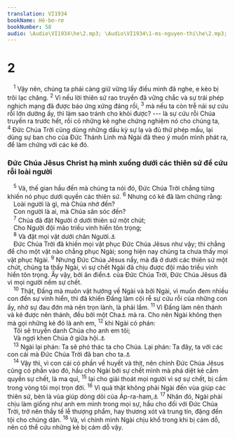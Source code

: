 ```yaml
---
translation: VI1934
bookName: Hê-bơ-rơ 
bookNumber: 58
audio: \Audio\VI1934\he\2.mp3; \Audio\VI1934\1-ms-nguyen-thi\he\2.mp3; \Audio\VI1934\2-ms-david-dong\he\2.mp3
---
```


<div class="title"><h1>2</h1></div>
<span class="verse he_2_1"> <sup>1</sup> Vậy nên, chúng ta phải càng giữ vững lấy điều mình đã nghe, e kẻo bị trôi lạc chăng. </span>
<span class="verse he_2_2"><sup>2</sup> Vì nếu lời thiên sứ rao truyền đã vững chắc và sự trái phép nghịch mạng đã được báo ứng xứng đáng rồi, </span>
<span class="verse he_2_3"><sup>3</sup> mà nếu ta còn trễ nải sự cứu rỗi lớn dường ấy, thì làm sao tránh cho khỏi được? --- là sự cứu rỗi Chúa truyền ra trước hết, rồi có những kẻ nghe chứng nghiệm nó cho chúng ta, </span>
<span class="verse he_2_4"><sup>4</sup> Đức Chúa Trời cũng dùng những dấu kỳ sự lạ và đủ thứ phép mầu, lại dùng sự ban cho của Đức Thánh Linh mà Ngài đã theo ý muốn mình phát ra, để làm chứng với các kẻ đó. <br/></span>
<div class="title"><h3>Đức Chúa Jêsus Christ hạ mình xuống dưới các thiên sứ để cứu rỗi loài người</h3></div>
<span class="verse he_2_5"> <sup>5</sup> Vả, thế gian hầu đến mà chúng ta nói đó, Đức Chúa Trời chẳng từng khiến nó phục dưới quyền các thiên sứ. </span>
<span class="verse he_2_6"><sup>6</sup> Nhưng có kẻ đã làm chứng rằng: <br/> Loài người là gì, mà Chúa nhớ đến? <br/> Con người là ai, mà Chúa săn sóc đến? <br/></span>
<span class="verse he_2_7"> <sup>7</sup> Chúa đã đặt Người ở dưới thiên sứ một chút; <br/> Cho Người đội mão triều vinh hiển tôn trọng; <br/></span>
<span class="verse he_2_8"> <sup>8</sup> Và đặt mọi vật dưới chân Người.<a data-toggle="tooltip" data-placement="bottom" title="Thi 8:4-6">⚓</a><br/> Đức Chúa Trời đã khiến mọi vật phục Đức Chúa Jêsus như vậy; thì chẳng để cho một vật nào chẳng phục Ngài; song hiện nay chúng ta chưa thấy mọi vật phục Ngài. </span>
<span class="verse he_2_9"><sup>9</sup> Nhưng Đức Chúa Jêsus nầy, mà đã ở dưới các thiên sứ một chút, chúng ta thấy Ngài, vì sự chết Ngài đã chịu được đội mão triều vinh hiển tôn trọng. Ấy vậy, bởi ân điển<a data-toggle="tooltip" data-placement="bottom" title="Xem chú thích ở Lu 2:40">⚓</a> của Đức Chúa Trời, Đức Chúa Jêsus đã vì mọi người nếm sự chết. <br/></span>
<span class="verse he_2_10"> <sup>10</sup> Thật, Đấng mà muôn vật hướng về Ngài và bởi Ngài, vì muốn đem nhiều con đến sự vinh hiển, thì đã khiến Đấng làm cội rễ sự cứu rỗi của những con ấy, nhờ sự đau đớn mà nên trọn lành, là phải lắm. </span>
<span class="verse he_2_11"><sup>11</sup> Vì Đấng làm nên thánh và kẻ được nên thánh, đều bởi một Cha<a data-toggle="tooltip" data-placement="bottom" title="Nt: một Đấng">⚓</a> mà ra. Cho nên Ngài không thẹn mà gọi những kẻ đó là anh em, </span>
<span class="verse he_2_12"><sup>12</sup> khi Ngài có phán: <br/> Tôi sẽ truyền danh Chúa cho anh em tôi; <br/> Và ngợi khen Chúa ở giữa hội.<a data-toggle="tooltip" data-placement="bottom" title="Thi 22:22">⚓</a><br/></span>
<span class="verse he_2_13"> <sup>13</sup> Ngài lại phán: Ta sẽ phó thác ta cho Chúa. Lại phán: Ta đây, ta với các con cái mà Đức Chúa Trời đã ban cho ta.<a data-toggle="tooltip" data-placement="bottom" title="Es 8:17,18">⚓</a><br/></span>
<span class="verse he_2_14"> <sup>14</sup> Vậy thì, vì con cái có phần về huyết và thịt, nên chính Đức Chúa Jêsus cũng có phần vào đó, hầu cho Ngài bởi sự chết mình mà phá diệt kẻ cầm quyền sự chết, là ma quỉ, </span>
<span class="verse he_2_15"><sup>15</sup> lại cho giải thoát mọi người vì sợ sự chết, bị cầm trong vòng tôi mọi trọn đời. </span>
<span class="verse he_2_16"><sup>16</sup> Vì quả thật không phải Ngài đến vùa giúp các thiên sứ, bèn là vùa giúp dòng dõi của Áp-ra-ham,<a data-toggle="tooltip" data-placement="bottom" title="Es 41:8-9">⚓</a></span>
<span class="verse he_2_17"><sup>17</sup> Nhân đó, Ngài phải chịu làm giống như anh em mình trong mọi sự, hầu cho đối với Đức Chúa Trời, trở nên thầy tế lễ thượng phẩm, hay thương xót và trung tín, đặng đền tội cho chúng dân. </span>
<span class="verse he_2_18"><sup>18</sup> Vả, vì chính mình Ngài chịu khổ trong khi bị cám dỗ, nên có thể cứu những kẻ bị cám dỗ vậy. <br/></span>
